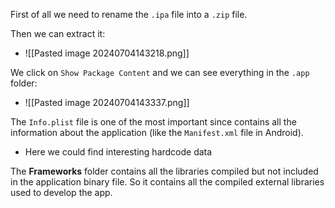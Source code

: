 First of all we need to rename the `.ipa` file into a `.zip` file.

Then we can extract it:
- ![[Pasted image 20240704143218.png]]



We click on `Show Package Content` and we can see everything in the `.app` folder:
- ![[Pasted image 20240704143337.png]]

The `Info.plist` file is one of the most important since contains all the information about the application (like the `Manifest.xml` file in Android).
- Here we could find interesting hardcode data




The **Frameworks** folder contains all the libraries compiled but not included in the application binary file. So it contains all the compiled external libraries used to develop the app.







